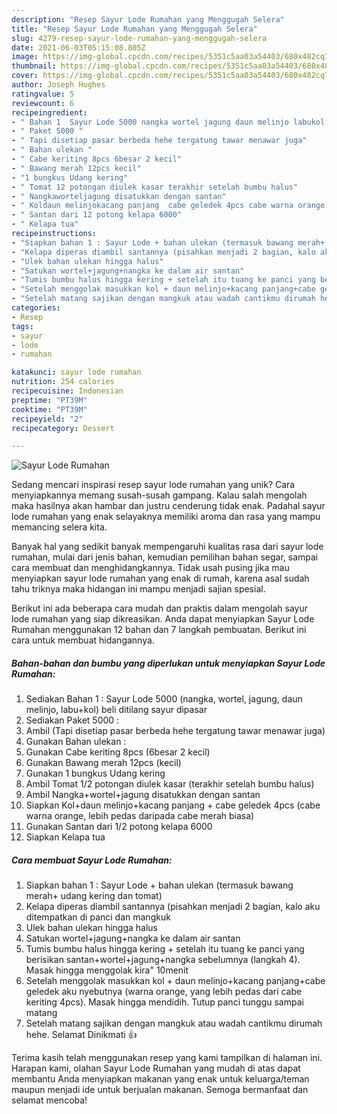 ```yaml
---
description: "Resep Sayur Lode Rumahan yang Menggugah Selera"
title: "Resep Sayur Lode Rumahan yang Menggugah Selera"
slug: 4279-resep-sayur-lode-rumahan-yang-menggugah-selera
date: 2021-06-03T05:15:08.805Z
image: https://img-global.cpcdn.com/recipes/5351c5aa03a54403/680x482cq70/sayur-lode-rumahan-foto-resep-utama.jpg
thumbnail: https://img-global.cpcdn.com/recipes/5351c5aa03a54403/680x482cq70/sayur-lode-rumahan-foto-resep-utama.jpg
cover: https://img-global.cpcdn.com/recipes/5351c5aa03a54403/680x482cq70/sayur-lode-rumahan-foto-resep-utama.jpg
author: Joseph Hughes
ratingvalue: 5
reviewcount: 6
recipeingredient:
- " Bahan 1  Sayur Lode 5000 nangka wortel jagung daun melinjo labukol beli ditilang sayur dipasar"
- " Paket 5000 "
- " Tapi disetiap pasar berbeda hehe tergatung tawar menawar juga"
- " Bahan ulekan "
- " Cabe keriting 8pcs 6besar 2 kecil"
- " Bawang merah 12pcs kecil"
- "1 bungkus Udang kering"
- " Tomat 12 potongan diulek kasar terakhir setelah bumbu halus"
- " Nangkaworteljagung disatukkan dengan santan"
- " Koldaun melinjokacang panjang  cabe geledek 4pcs cabe warna orange lebih pedas daripada cabe merah biasa"
- " Santan dari 12 potong kelapa 6000"
- " Kelapa tua"
recipeinstructions:
- "Siapkan bahan 1 : Sayur Lode + bahan ulekan (termasuk bawang merah+ udang kering dan tomat)"
- "Kelapa diperas diambil santannya (pisahkan menjadi 2 bagian, kalo aku ditempatkan di panci dan mangkuk"
- "Ulek bahan ulekan hingga halus"
- "Satukan wortel+jagung+nangka ke dalam air santan"
- "Tumis bumbu halus hingga kering + setelah itu tuang ke panci yang berisikan santan+wortel+jagung+nangka sebelumnya (langkah 4). Masak hingga menggolak kira&#34; 10menit"
- "Setelah menggolak masukkan kol + daun melinjo+kacang panjang+cabe geledek aku nyebutnya (warna orange, yang lebih pedas dari cabe keriting 4pcs). Masak hingga mendidih. Tutup panci tunggu sampai matang"
- "Setelah matang sajikan dengan mangkuk atau wadah cantikmu dirumah hehe. Selamat Dinikmati 👍"
categories:
- Resep
tags:
- sayur
- lode
- rumahan

katakunci: sayur lode rumahan 
nutrition: 254 calories
recipecuisine: Indonesian
preptime: "PT39M"
cooktime: "PT39M"
recipeyield: "2"
recipecategory: Dessert

---
```



![Sayur Lode Rumahan](https://img-global.cpcdn.com/recipes/5351c5aa03a54403/680x482cq70/sayur-lode-rumahan-foto-resep-utama.jpg)

Sedang mencari inspirasi resep sayur lode rumahan yang unik? Cara menyiapkannya memang susah-susah gampang. Kalau salah mengolah maka hasilnya akan hambar dan justru cenderung tidak enak. Padahal sayur lode rumahan yang enak selayaknya memiliki aroma dan rasa yang mampu memancing selera kita.

Banyak hal yang sedikit banyak mempengaruhi kualitas rasa dari sayur lode rumahan, mulai dari jenis bahan, kemudian pemilihan bahan segar, sampai cara membuat dan menghidangkannya. Tidak usah pusing jika mau menyiapkan sayur lode rumahan yang enak di rumah, karena asal sudah tahu triknya maka hidangan ini mampu menjadi sajian spesial.




Berikut ini ada beberapa cara mudah dan praktis dalam mengolah sayur lode rumahan yang siap dikreasikan. Anda dapat menyiapkan Sayur Lode Rumahan menggunakan 12 bahan dan 7 langkah pembuatan. Berikut ini cara untuk membuat hidangannya.

<!--inarticleads1-->

##### Bahan-bahan dan bumbu yang diperlukan untuk menyiapkan Sayur Lode Rumahan:

1. Sediakan  Bahan 1 : Sayur Lode 5000 (nangka, wortel, jagung, daun melinjo, labu+kol) beli ditilang sayur dipasar
1. Sediakan  Paket 5000 :
1. Ambil  (Tapi disetiap pasar berbeda hehe tergatung tawar menawar juga)
1. Gunakan  Bahan ulekan :
1. Gunakan  Cabe keriting 8pcs (6besar 2 kecil)
1. Gunakan  Bawang merah 12pcs (kecil)
1. Gunakan 1 bungkus Udang kering
1. Ambil  Tomat 1/2 potongan diulek kasar (terakhir setelah bumbu halus)
1. Ambil  Nangka+wortel+jagung disatukkan dengan santan
1. Siapkan  Kol+daun melinjo+kacang panjang + cabe geledek 4pcs (cabe warna orange, lebih pedas daripada cabe merah biasa)
1. Gunakan  Santan dari 1/2 potong kelapa 6000
1. Siapkan  Kelapa tua




<!--inarticleads2-->

##### Cara membuat Sayur Lode Rumahan:

1. Siapkan bahan 1 : Sayur Lode + bahan ulekan (termasuk bawang merah+ udang kering dan tomat)
1. Kelapa diperas diambil santannya (pisahkan menjadi 2 bagian, kalo aku ditempatkan di panci dan mangkuk
1. Ulek bahan ulekan hingga halus
1. Satukan wortel+jagung+nangka ke dalam air santan
1. Tumis bumbu halus hingga kering + setelah itu tuang ke panci yang berisikan santan+wortel+jagung+nangka sebelumnya (langkah 4). Masak hingga menggolak kira&#34; 10menit
1. Setelah menggolak masukkan kol + daun melinjo+kacang panjang+cabe geledek aku nyebutnya (warna orange, yang lebih pedas dari cabe keriting 4pcs). Masak hingga mendidih. Tutup panci tunggu sampai matang
1. Setelah matang sajikan dengan mangkuk atau wadah cantikmu dirumah hehe. Selamat Dinikmati 👍




Terima kasih telah menggunakan resep yang kami tampilkan di halaman ini. Harapan kami, olahan Sayur Lode Rumahan yang mudah di atas dapat membantu Anda menyiapkan makanan yang enak untuk keluarga/teman maupun menjadi ide untuk berjualan makanan. Semoga bermanfaat dan selamat mencoba!
